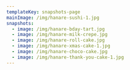 ```yaml
---
templateKey: snapshots-page
mainImage: /img/hanare-sushi-1.jpg
snapshots:
  - image: /img/hanare-bday-tart.jpg
  - image: /img/hanare-milk-crepe.jpg
  - image: /img/hanare-roll-cake.jpg
  - image: /img/hanare-xmas-cake-1.jpg
  - image: /img/hanare-choco-cake.jpg
  - image: /img/hanare-thank-you-cake-1.jpg
---
```

